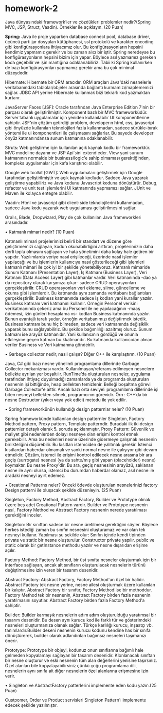 # homework-2

Java dünyasındaki framework’ler ve çözdükleri problemler nedir?(Spring MVC, JSP,
Struct, Vaadin). Örnekler ile açıklayın. (20 Puan)

**Spring:** Java ile proje yaparken database connect pool, database driver, üçüncü parti jar dosyaları kütüphanesi, ssl protokolü ve karakter encoding gibi konfigürasyonlara ihtiyacımız olur. Bu konfigürasyonların hepsini kendimiz
yapmamız gerekir ve bu zaman alıcı bir iştir. Spring neredeyse bu konfigürasyonların hepsini bizim için yapar. Böylece asıl yazmamız gereken koda geçebilir ve işin mantığına odaklanabiliriz. Tabii ki Spring kullanırken de
bazı konfigürasyonları yapmamız gerekir ama bu çok minimal düzeydedir.

Hibernate: Hibernate bir ORM aracıdır. ORM araçları Java'daki nesnelerle veritabanındaki tablolar/objeler arasında bağlantı kurmamızı/maplememizi sağlar. JDBC API yerine Hibernate kullanmak bizi tekrarlı kod yazmaktan kurtarır.

JavaServer Faces [JSF]: Oracle tarafından Java Enterprise Edition 7'nin bir parçası olarak geliştirilmiştir. Komponent bazlı bir MVC frameworküdür. Server tabanlı uygulamalar için yeniden kullanılabilir
UI komponentlerine sahiptir. JSF'nin çözüm getirdiği problem, developerın html, css, javascript gibi önyüzde kullanılan teknolojileri fazla kullanmadan, sadece sürükle-bırak yöntemi ile ui komponentleri ile
çalışmasını sağlarlar. Bu sayede developer önyüz katmanındansa sunum katmanına odaklanabilir.

Struts: Web geliştirme için kullanılan açık kaynak kodlu bir frameworktür. MVC modeline dayanır ve JSP Api'sini extend eder. View yani sunum katmanının normalde bir business/logic'e sahip olmaması gerektiğinden, kompleks
uygulamalar için kafa karıştırıcı olabilir.

Google web toolkit [GWT]: Web uygulamaları geliştirmek için Google tarafından geliştirilmiştir ve açık kaynak kodludur. Sadece Java yazarak geliştirme yapabiliriz ve Java kodunu Javascript koduna dönüştürür. Debug, refactor ve unit
test işlemlerini UI katmanında yapmamızı sağlar. JUnit ve Maven ile kolayca entegre olabilir.

Vaadin: Html ve javascript gibi client-side teknolojilerini kullanmadan, sadece Java kodu yazarak web uygulaması geliştirilmesini sağlar.

Grails, Blade, Dropwizard, Play de çok kullanılan Java frameworkleri arasındadır.

• Katmanlı mimari nedir? (10 Puan)

Katmanlı mimari projelerimizi belirli bir standart ve düzene göre geliştirmemizi sağlayan, kodun okunabilirliğini arttıran, projelerimizin daha derli toplu olmasını sağlayan ve
hata yönetimini daha kolay hale getiren bir yapıdır. Yazılımlarda veriye nasıl erişileceği, üzerinde nasıl işlemler yapılacağı ve bu işlemlerin kullanıcıya nasıl gösterileceği gibi
işlemleri katmanlı mimari ile çok iyi bir şekilde yönetebiliyoruz. Katmanlı mimaride Sunum Katmanı (Presentation Layer), İş Katmanı (Business Layer), Veri Katmanı (Data Access Layer) gibi katmanlar
vardır. Veri katmanında -dao ya da repository olarak karşımıza çıkar- sadece CRUD operasyonları gerçekleştirilir. CRUD operasyonları veri ekleme, silme, güncelleme ve okuma gibi işlemlerdir.
Bu katmanda aynı zamanda veritabanı bağlantıları gerçekleştirilir. Business katmanında sadece iş kodları yani kurallar yazılır. Business katmanı veri katmanını kullanır. Örneğin Personel verisini verikatmanında çekeriz
ama bu Personel ile ne yapılacağının -maaş ödemesi, izin günleri hesaplama vs- kodları Business katmanında yazılır. Bunun avantajlı tarafı şudur, örneğin veritabanımızı değiştirmek istedik. Business katmanı bunu
hiç bilmeden, sadece veri katmanında değişiklik yaparak bunu sağlayabiliriz. Bu şekilde bağımlılığı azaltmış oluruz. Sunum katmanı ise arayüz katmanıdır. Yani kullanıcının gördüğü ve onunla etkileşime geçen katman
bu kkatmandır. Bu katmanda kulllanıcıdan alınan veriler Business ve Veri katmanına göndeirlir.

• Garbage collector nedir, nasıl çalışır? Diğer C++ ile karşılaştırın. (10 Puan)

Java, C# gibi bazı nesne yönelimli programlama dillerinde Garbage Collector mekanizması vardır. Kullanılmayan/referans edilmeyen nesnelere bellekte ayrılan yer boşaltılır.
RunTime’da oluşturulan nesneler, uygulama tarafından ihtiyaç duyulmadığı zamanlarda ya da programda oluşturulan nesnenin işi bittiğinde, heap bellekten temizlenir. Belleği boşaltma görevi Garbage Collector'e aittir.
Ancak bazı orta seviyeli programlama dillerinde işi biten nesneyi bellekten silmek, programcının görevidir. Örn : C++’da bir nesne Destructor (yıkıcı veya yok edici) metodu ile yok edilir.

• Spring frameworkünün kullandığı design patternlar neler? (10 Puan)

Spring frameworkünde kullanılan design patternler Singleton, Factory Method pattern, Proxy pattern, Template patterndir. Buradaki ilk iki design patternler detaylı olarak 5. soruda açıklanmıştır.
Proxy Pattern: Güvenlik ve maliyet gibi nedenlerden dolayı nesneye olan erişimi kontrol etmek gerekebilir. Ama bu nedenleri nesne üzerinde gidermeye çalışmak nesnenin birlikteliğini düşürebilir.
Bu kısıtları istemciden de yalıtmak gerekir. İstemci kısıtlardan haberdar olmamalı ve sanki normal nesne ile çalışıyor gibi devam etmelidir. Çözüm, istemci ile erişimi kontrol edilecek nesne arasına
bir ara geçiş (surrogate) nesnesi (ya da sahte/mış gibi yapan (placeholder) nesne) koymaktır. Bu nesne Proxy'dir. Bu ara, geçiş nesnesinin arayüzü, saklanan nesne ile aynı olursa,
istemci bu durumdan haberdar olamaz, asıl nesne ile aradaki nesneyi ayırt edemez.

• Creational Patterns neler? Önceki ödevde oluşturulan nesnelerinizi factory Design
patterni ile oluşacak şekilde düzenleyin. (25 Puan)

Singleton, Factory Method, Abstract Factory, Builder ve Prototype olmak üzere beş adet Creational Pattern vardır. Builder ve Prototype nesnenin nasıl, Factory Method ve Abstract Factory nesnenin nerede yaratılması gerektiğini
inceler.

Singleton: Bir sınıftan sadece bir nesne üretilmesi gerektiğini söyler. Böylece herkes istediği zaman bu sınıfın nesnesini oluşturamaz ve var olan tek nesneyi kullanır. Yapılması şu şekilde olur: Sınıfın içinde
kendi tipinden private ve static bir nesne oluşturulur. Constructor private yapılır. public ve static olarak bir getInstance methodu yazılır ve nesne dışarıdan erişime açılır.

Factory Method: Factory Method, bir üst sınıfta nesneler oluşturmak için bir interface sağlayan, ancak alt sınıfların oluşturulacak nesnelerin türünü değiştirmesine izin veren bir tasarım desenidir.

Abstract Factory: Abstract Factory, Factory Method'un özel bir halidir. Abstract Factory tek nesne yerine, nesne ailesi oluşturmak üzere kullanılan bir kalıptır. Abstract Factory bir sınıftır, Factory Method ise bir methoddur.
Factory Method tek bir nesnenin, Abstract Factory birden fazla nesnenin yaratılmasını soyutlar. Abstract Factory birden fazla Factory Method'a sahiptir.

Builder: Builder karmaşık nesnelerin adım adım oluşturulduğu yaratımsal bir tasarım desenidir. Bu desen aynı kurucu kod ile farklı tür ve gösterimdeki nesneleri oluşturmanıza olanak sağlar.
Türkçe karlılığı kurucu, inşaatçı vb. tanımlardır.Builder deseni nesnenin kurucu kodunu kendine has bir sınıfa dönüştürerek, builder olarak adlandırılan bağımsız nesneleri taşımanızı önerir.

Prototype: Prototype bir objeyi, kodunuz onun sınıflarına bağımlı hale gelmeden kopyalamayı sağlayan bir tasarım desenidir. Klonlanacak sınıftan bir nesne oluşturur ve eski nesnenin tüm alan
değerlerini yenisine taşırsınız. Özel alanları bile kopyalayabilirsiniz çünkü çoğu programlama dili, nesnelerin aynı sınıfa ait diğer nesnelerin özel alanlarına erişmesine izin verir.

• Singleton ve AbstractFactory patterlerini implemente eden kodu yazın.(25 Puan)

Custpomer, Order ve Product servisleri Singleton Pattern'i implemente edecek şekilde yazılmıştır.